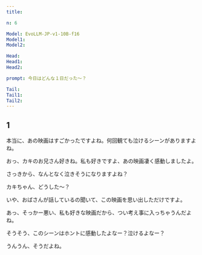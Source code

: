 ```yaml
---
title: 

n: 6

Model: EvoLLM-JP-v1-10B-f16
Model1: 
Model2: 

Head: 
Head1: 
Head2: 

prompt: 今日はどんな１日だった～？

Tail: 
Tail1: 
Tail2: 
---
```


## 1
本当に、あの映画はすごかったですよね。何回観ても泣けるシーンがありますよね。


おっ、カキのお兄さん好きね。私も好きですよ、あの映画凄く感動しましたよ。


さっきから、なんとなく泣きそうになりますよね？


カキちゃん、どうした～？


いや、おばさんが話しているの聞いて、この映画を思い出しただけですよ。


あっ、そっかー悪い、私も好きな映画だから、つい考え事に入っちゃうんだよね。


そうそう、このシーンはホントに感動したよなー？泣けるよなー？


うんうん、そうだよね。

